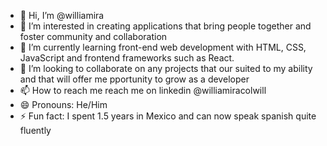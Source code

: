 - 👋 Hi, I’m @williamira
- 👀 I’m interested in creating applications that bring people together and foster community and collaboration 
- 🌱 I’m currently learning front-end web development with HTML, CSS, JavaScript and frontend frameworks such as React.
- 💞️ I’m looking to collaborate on any projects that our suited to my ability and that will offer me pportunity to grow as a developer
- 📫 How to reach me reach me on linkedin @williamiracolwill
- 😄 Pronouns: He/Him
- ⚡ Fun fact: I spent 1.5 years in Mexico and can now speak spanish quite fluently 

<!---
williamira/williamira is a ✨ special ✨ repository because its `README.md` (this file) appears on your GitHub profile.
You can click the Preview link to take a look at your changes.
--->
